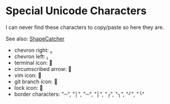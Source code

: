 # Special Unicode Characters

I can never find these characters to copy/paste so here they are.

See also: [ShapeCatcher](https://shapecatcher.com)

- chevron right: 
- chevron left: 
- terminal icon: 
- circumscribed arrow: 
- vim icon: 
- git branch icon: 
- lock icon: 
- border characters: "─", "│", "─", "│", "╭", "╮", "╯", "╰"
